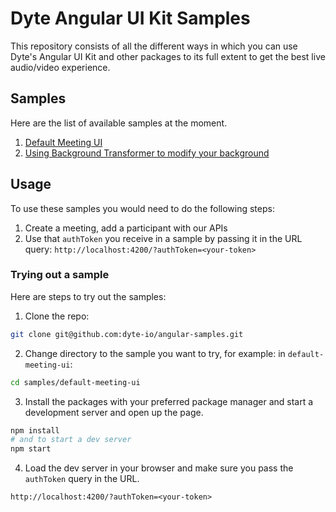 # Dyte Angular UI Kit Samples

This repository consists of all the different ways in which you can use Dyte's
Angular UI Kit and other packages to its full extent to get the best live audio/video
experience.

## Samples

Here are the list of available samples at the moment.

1. [Default Meeting UI](./samples/default-meeting-ui/)
2. [Using Background Transformer to modify your background](./samples/with-background-transformer/)

## Usage

To use these samples you would need to do the following steps:

1. Create a meeting, add a participant with our APIs
2. Use that `authToken` you receive in a sample by passing it in the URL query: `http://localhost:4200/?authToken=<your-token>`

### Trying out a sample

Here are steps to try out the samples:

1. Clone the repo:

```sh
git clone git@github.com:dyte-io/angular-samples.git
```

2. Change directory to the sample you want to try, for example: in `default-meeting-ui`:

```sh
cd samples/default-meeting-ui
```

3. Install the packages with your preferred package manager and start a development server and open up the page.

```sh
npm install
# and to start a dev server
npm start
```

4. Load the dev server in your browser and make sure you pass the `authToken` query in the URL.

```
http://localhost:4200/?authToken=<your-token>
```
